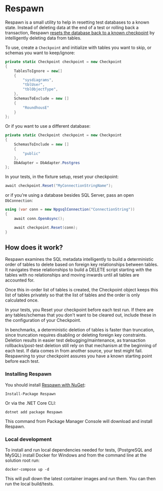 # Respawn

Respawn is a small utility to help in resetting test databases to a known state. Instead of deleting data at the end of a test or rolling back a transaction, Respawn [resets the database back to a known checkpoint](http://lostechies.com/jimmybogard/2013/06/18/strategies-for-isolating-the-database-in-tests/) by intelligently deleting data from tables.

To use, create a `Checkpoint` and initialize with tables you want to skip, or schemas you want to keep/ignore:

```csharp
private static Checkpoint checkpoint = new Checkpoint
{
    TablesToIgnore = new[]
    {
        "sysdiagrams",
        "tblUser",
        "tblObjectType",
    },
    SchemasToExclude = new []
    {
        "RoundhousE"
    }
};
```
Or if you want to use a different database:
```csharp
private static Checkpoint checkpoint = new Checkpoint
{
    SchemasToInclude = new []
    {
        "public"
    },
    DbAdapter = DbAdapter.Postgres
};
```

In your tests, in the fixture setup, reset your checkpoint:
```csharp
await checkpoint.Reset("MyConnectionStringName");
```
or if you're using a database besides SQL Server, pass an open `DbConnection`:
```csharp
using (var conn = new NpgsqlConnection("ConnectionString"))
{
    await conn.OpenAsync();

    await checkpoint.Reset(conn);
}
```

## How does it work?
Respawn examines the SQL metadata intelligently to build a deterministic order of tables to delete based on foreign key relationships between tables. It navigates these relationships to build a DELETE script starting with the tables with no relationships and moving inwards until all tables are accounted for.

Once this in-order list of tables is created, the Checkpoint object keeps this list of tables privately so that the list of tables and the order is only calculated once.

In your tests, you Reset your checkpoint before each test run. If there are any tables/schemas that you don't want to be cleared out, include these in the configuration of your Checkpoint.

In benchmarks, a deterministic deletion of tables is faster than truncation, since truncation requires disabling or deleting foreign key constraints. Deletion results in easier test debugging/maintenance, as transaction rollbacks/post-test deletion still rely on that mechanism at the beginning of each test. If data comes in from another source, your test might fail. Respawning to your checkpoint assures you have a known starting point before each test.

### Installing Respawn

You should install [Respawn with NuGet](https://www.nuget.org/packages/Respawn):

    Install-Package Respawn

Or via the .NET Core CLI:

    dotnet add package Respawn

This command from Package Manager Console will download and install Respawn.

### Local development

To install and run local dependencies needed for tests, (PostgreSQL and MySQL) install Docker for Windows and from the command line at the solution root run:

```
docker-compose up -d
```

This will pull down the latest container images and run them. You can then run the local build/tests.
